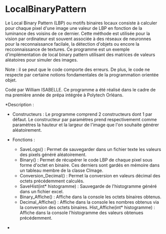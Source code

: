 # LocalBinaryPattern

Le Local Binary Pattern (LBP) ou motifs binaires locaux consiste à calculer pour chaque pixel d'une image une valeur de LBP en fonction de la luminance des voisins de ce dernier. Cette méthode est utilisée pour la vision par ordinateur est souvent associée à des réseaux de neuronnes pour la reconnaissance facilale, la détection d'objets ou encore la recconnaissance de textures.
Ce programme est un exemple d'implémentation de local binary pattern utilisant des matrices de valeurs aléatoires pour simuler des images.

Note : il se peut que le code comporte des erreurs. De plus, le code ne respecte par certaine notions fondamentales de la programmation orientée objet.

Codé par William ISABELLE.
Ce programme a été réalisé dans le cadre de ma première année de prépa intégrée
à Polytech Orléans.


*Description :

- Constructeurs : 
Le programme comprend 2 constructeurs dont 1 par défaut. Le constructeur par paramètres prend respectivememt comme paramètres la hauteur et la largeur de l'image que l'on souhaite générer aléatoirement.

- Fonctions : 
  - SaveLogs() :
  Permet de sauvegarder dans un fichier texte les valeurs des pixels généré aléatoirement.
  - Binary() :
  Permet de récupérer le code LBP de chaque pixel sous forme d'octet en binaire. Ces derniers sont gardés en mémoire dans un tableau membre de la classe CImage.
  - Conversion_Decimal() :
  Permet la conversion en valeurs décimal des octets précédemment calculés.
  - SaveHist(int* histogramme) :
  Sauvegarde de l'histogramme généré dans un fichier excel.
  - Binary_Affiche() :
  Affiche dans la console les octets binaires obtenus.
  - Decimal_Affiche() :
  Affiche dans la console les nombres obtenus via la conversion des octets binaires.
  Hist_Affiche(int* histogramme) :
  Affiche dans la console l'histogramme des valeurs obtenues précédemment.






* 
